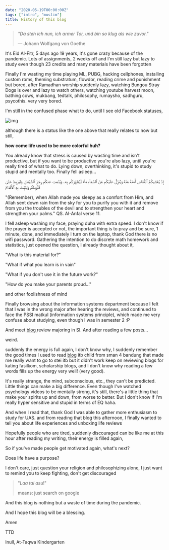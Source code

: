 ```yaml
---
date: "2020-05-19T00:00:00Z"
tags: ["intro", "muslim"]
title: History of this blog
---
```




> *"Da steh ich nun, ich armer Tor,
> und bin so klug als wie zuvor."*
>
> ― Johann Wolfgang von Goethe



It's Eid Al-Fitr, 5 days ago 19 years, it's gone crazy because of the pandemic. Lots of assignments, 2 weeks off and I'm still lazy but lazy to study even though 23 credits and many materials have been forgotten

Finally I'm wasting my time playing ML, PUBG, hacking cellphones, installing custom roms, theming substratum, flowdor, reading crime and punishment but bored, after Ramadhan worship suddenly lazy, watching Bungou Stray Dogs is over and lazy to watch others, watching youtube harvest moon, bathing cows, mukbang, tedtalk, philosophy, rumaysho, sadhguru, psycothis. very very bored.

I'm still in the confused phase what to do, until I see old Facebook statuses,

![img](https://catatankemalasan.files.wordpress.com/2020/05/screenshot_20190831-0935322.png?w=1024)

although there is a status like the one above that really relates to now but still,

**how come life used to be more colorful huh?**

You already know that stress is caused by wasting time and isn't productive, but if you want to be productive you're also lazy, until you're really tired of what to do. Lying down, overthinking, it's stupid to study stupid and mentally too. Finally fell asleep...



إِذْ يُغَشِّيكُمُ ٱلنُّعَاسَ أَمَنَةً مِّنْهُ وَيُنَزِّلُ عَلَيْكُم مِّنَ ٱلسَّمَآءِ مَآءً لِّيُطَهِّرَكُم بِهِۦ وَيُذْهِبَ عَنكُمْ رِجْزَ ٱلشَّيْطَٰنِ وَلِيَرْبِطَ عَلَىٰ قُلُوبِكُمْ وَيُثَبِّتَ بِهِ ٱلْأَقْدَامَ



"(Remember), when Allah made you sleepy as a comfort from Him, and Allah sent down rain from the sky for you to purify you with it and remove from you the troubles of the devil and to strengthen your heart and strengthen your palms." QS. Al-Anfal verse 11.



I fell asleep washing my face, praying duha with extra speed. I don't know if the prayer is accepted or not, the important thing is to pray and be sure, 1 minute, done, and immediately I turn on the laptop, thank God there is no wifi password. Gathering the intention to do discrete math homework and statistics, just opened the question, I already thought about it,

"What is this material for?"

"What if what you learn is in vain"

"What if you don't use it in the future work?"

"How do you make your parents proud..."

and other foolishness of mind



Finally browsing about the information systems department because I felt that I was in the wrong major after hearing the reviews, and continued to face the PSSI matkul (information systems principle), which made me very confuse about studying, even though I was in semester 2 :P

And meet [blog ](http://annisaaurelia.wordpress.com/) review majoring in SI. And after reading a few posts...

weird.

suddenly the energy is full again, I don't know why, I suddenly remember the good times I used to read [blog](https://www.gilang-ramadhan.id) itb child from sman 4 bandung that made me really want to go to stei itb but it didn't work keep on reviewing blogs for kating fasilkom, scholarship blogs, and I don't know why reading a few words fills up the energy very well! (very good).

It's really strange, the mind, subconscious, etc., they can't be predicted. Little things can make a big difference. Even though I've watched psychology videos to be mentally strong, it's still, there's a little thing that make your spirits up and down, from worse to better. But I don't know if I'm really hyper sensitive and stupid in terms of EQ haha.

And when I read that, thank God I was able to gather more enthusiasm to study for UAS. and from reading that blog this afternoon, I finally wanted to tell you about life experiences and unboxing life reviews

Hopefully people who are tired, suddenly discouraged can be like me at this hour after reading my writing, their energy is filled again,

So if you've made people get motivated again, what's next?

Does life have a purpose?

I don't care, just question your religion and philosophizing alone, I just want to remind you to keep fighting, don't get discouraged

> "*Laa tai asu*!"
>
> means: just search on google

And this blog is nothing but a waste of time during the pandemic.

And I hope this blog will be a blessing.

Amen



TTD

Inull, At-Taqwa Kindergarten
